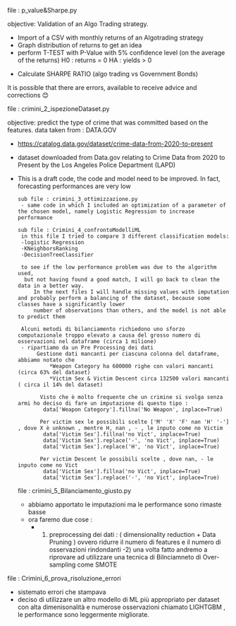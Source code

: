 file : p_value&Sharpe.py

objective: Validation of an Algo Trading strategy. 
- Import of a CSV with monthly returns of an Algotrading strategy 
- Graph distribution of returns to get an idea
- perform T-TEST with P-Value with 5% confidence level (on the average of the returns)
  H0 : returns = 0
  HA : yields > 0
* Calculate SHARPE RATIO (algo trading vs Government Bonds)

It is possible that there are errors, available to receive advice and corrections 😊


file : crimini_2_ispezioneDataset.py

objective: predict the type of crime that was committed based on the features.
data taken from : DATA.GOV 
- https://catalog.data.gov/dataset/crime-data-from-2020-to-present
- dataset downloaded from Data.gov relating to Crime Data from 2020 to Present by the Los Angeles Police Department (LAPD)
- This is a draft code, the code and model need to be improved. In fact, forecasting performances are very low

      sub file : crimini_3_ottimizzazione.py
       - same code in which I included an optimization of a parameter of the chosen model, namely Logistic Regression to increase performance

      sub file : Crimini_4_confrontoModelliML
       in this file I tried to compare 3 different classification models:
       -logistic Regression 
       -KNeighborsRanking
       -DecisionTreeClassifier

       to see if the low performance problem was due to the algorithm used,
        but not having found a good match, I will go back to clean the data in a better way.
           In the next files I will handle missing values ​​with imputation and probably perform a balancing of the dataset, because some classes have a significantly lower 
           number of observations than others, and the model is not able to predict them

       Alcuni metodi di bilanciamento richiedono uno sforzo computazionale troppo elevato a causa del grosso numero di osservazioni nel dataframe (circa 1 milione)
       - ripartiamo da un Pre Processing dei dati
            Gestione dati mancanti per ciascuna colonna del dataframe, abbiamo notato che
                *Weapon Category ha 600000 righe con valori mancanti (circa 63% del dataset)
                *Victim Sex & Victim Descent circa 132500 valori mancanti ( circa il 14% del dataset)

             Visto che è molto frequente che un crimine si svolga senza armi ho deciso di fare un imputazione di questo tipo :
              data['Weapon Category'].fillna('No Weapon', inplace=True)

             Per victim sex le possibili scelte ['M' 'X' 'F' nan 'H' '-'] , dove X è unknown , mentre H, nan , - , le inputo come no Victim
              data['Victim Sex'].fillna('no Vict', inplace=True)
              data['Victim Sex'].replace('-', 'no Vict', inplace=True)
              data['Victim Sex'].replace('H', 'no Vict', inplace=True)

             Per victim Descent le possibili scelte , dove nan, - le inputo come no Vict
              data['Victim Sex'].fillna('no Vict', inplace=True)
              data['Victim Sex'].replace('-', 'no Vict', inplace=True)

              
  file : crimini_5_Bilanciamento_giusto.py

  * abbiamo apportato le imputazioni ma le performance sono rimaste basse
  * ora faremo due cose :
      - 1) preprocessing dei dati : ( dimensionality reduction + Data Pruning )
           ovvero ridurre il numero di features e il numero di osservazioni rindondanti
      -2) una volta fatto andremo a riprovare ad utilizzare una tecnica di Bilnciamneto di Over-sampling come SMOTE

 file : Crimini_6_prova_risoluzione_errori

 * sistemato errori che stampava
 * deciso di utilizzare un altro modello di ML più appropriato per dataset con alta dimenisonalità e numerose osservazioni chiamato LIGHTGBM , le performance sono leggermente migliorate. 
  

